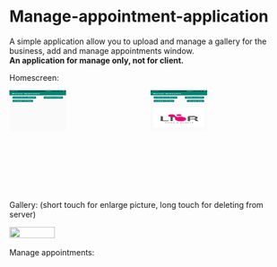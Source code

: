 # Manage-appointment-application
A simple application allow you to upload and manage a gallery for the business, add and manage appointments window.  
<b>An application for manage only, not for client.</b>

Homescreen:<br/>
<div id="banner" style="overflow: hidden; display: flex; justify-content:space-around;">
        <div class="" style="max-width: 50%; max-height: 50%;">
                    <img src="https://github.com/eidoil32/Android-Applications/blob/master/basic_manage_application/screenshots/Screenshot_0%20(1).png?raw=true"
                         width="40%" height="40%"/>
        </div>
     <div class="" style="max-width: 100%; max-height: 100%;">
        <img src="https://github.com/eidoil32/Android-Applications/blob/master/basic_manage_application/screenshots/Screenshot_0%20(2).png?raw=true" 
             width="40%" height="40%"/>
    </div>
</div>

Gallery: (short touch for enlarge picture, long touch for deleting from server)<br/>

<img src="https://github.com/eidoil32/Android-Applications/tree/master/basic_manage_application/screenshots/Screenshot_0%20(3).png?raw=true" width="40%" height="40%"/>

Manage appointments: </br>
<div id="banner" style="overflow: hidden; display: flex; justify-content:space-around;">
        <div class="" style="max-width: 100%; max-height: 100%;">
                   <img src="https://github.com/eidoil32/Android-Applications/tree/master/basic_manage_application/screenshots/Screenshot_0%20(4).png?raw=true"
                        width="40%" height="40%"/>
        </div>
     <div class="" style="max-width: 100%; max-height: 100%;">
        <img src="https://github.com/eidoil32/Android-Applications/tree/master/basic_manage_application/screenshots/Screenshot_0%20(5).png?raw=true" 
             width="40%" height="40%"/>
    </div>
</div>
